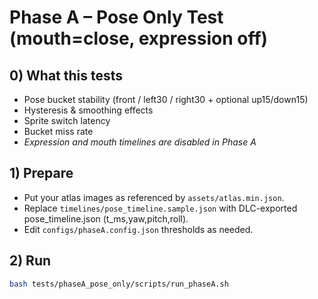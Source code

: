 # Phase A – Pose Only Test (mouth=close, expression off)

## 0) What this tests
- Pose bucket stability (front / left30 / right30 + optional up15/down15)
- Hysteresis & smoothing effects
- Sprite switch latency
- Bucket miss rate
- *Expression and mouth timelines are disabled in Phase A*

## 1) Prepare
- Put your atlas images as referenced by `assets/atlas.min.json`.
- Replace `timelines/pose_timeline.sample.json` with DLC-exported pose_timeline.json (t_ms,yaw,pitch,roll).
- Edit `configs/phaseA.config.json` thresholds as needed.

## 2) Run
```bash
bash tests/phaseA_pose_only/scripts/run_phaseA.sh
